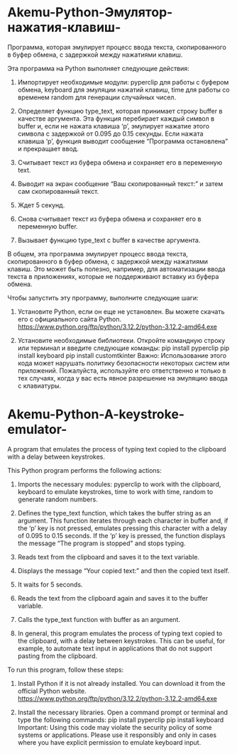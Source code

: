 # Akemu-Python-Эмулятор-нажатия-клавиш-
Программа, которая эмулирует процесс ввода текста, скопированного в буфер обмена, с задержкой между нажатиями клавиш.

Эта программа на Python выполняет следующие действия:
1) Импортирует необходимые модули:
  pyperclip для работы с буфером обмена,
  keyboard для эмуляции нажатий клавиш,
  time для работы со временем
  random для генерации случайных чисел.

2) Определяет функцию type_text, которая принимает строку buffer в качестве аргумента. Эта функция перебирает каждый символ в buffer и, если не нажата клавиша ‘p’, эмулирует нажатие этого символа с задержкой от 0.095 до 0.15 секунды. Если нажата клавиша ‘p’, функция выводит сообщение “Программа остановлена” и прекращает ввод.

3) Считывает текст из буфера обмена и сохраняет его в переменную text.

4) Выводит на экран сообщение “Ваш скопированный текст:” и затем сам скопированный текст.

5) Ждет 5 секунд.

6) Снова считывает текст из буфера обмена и сохраняет его в переменную buffer.

7) Вызывает функцию type_text с buffer в качестве аргумента.

В общем, эта программа эмулирует процесс ввода текста, скопированного в буфер обмена, с задержкой между нажатиями клавиш. Это может быть полезно, например, для автоматизации ввода текста в приложениях, которые не поддерживают вставку из буфера обмена.

Чтобы запустить эту программу, выполните следующие шаги:

1) Установите Python, если он еще не установлен. Вы можете скачать его с официального сайта Python.
	https://www.python.org/ftp/python/3.12.2/python-3.12.2-amd64.exe

2) Установите необходимые библиотеки. Откройте командную строку или терминал и введите следующие команды:
   pip install pyperclip
   pip install keyboard
   pip install customtkinter
Важно: Использование этого кода может нарушать политику безопасности некоторых систем или приложений. Пожалуйста, используйте его ответственно и только в тех случаях, когда у вас есть явное разрешение на эмуляцию ввода с клавиатуры.
# Akemu-Python-A-keystroke-emulator-
A program that emulates the process of typing text copied to the clipboard with a delay between keystrokes.

This Python program performs the following actions:

1) Imports the necessary modules: pyperclip to work with the clipboard, keyboard to emulate keystrokes, time to work with time, random to generate random numbers.

2) Defines the type_text function, which takes the buffer string as an argument. This function iterates through each character in buffer and, if the ‘p’ key is not pressed, emulates pressing this character with a delay of 0.095 to 0.15 seconds. If the ‘p’ key is pressed, the function displays the message “The program is stopped" and stops typing.

3) Reads text from the clipboard and saves it to the text variable.

4) Displays the message “Your copied text:” and then the copied text itself.

5) It waits for 5 seconds.

6) Reads the text from the clipboard again and saves it to the buffer variable.

7) Calls the type_text function with buffer as an argument.

8) In general, this program emulates the process of typing text copied to the clipboard, with a delay between keystrokes. This can be useful, for example, to automate text input in applications that do not support pasting from the clipboard.

To run this program, follow these steps:

1) Install Python if it is not already installed. You can download it from the official Python website.
   https://www.python.org/ftp/python/3.12.2/python-3.12.2-amd64.exe

3) Install the necessary libraries. Open a command prompt or terminal and type the following commands:
   pip install pyperclip
   pip install keyboard
Important: Using this code may violate the security policy of some systems or applications. Please use it responsibly and only in cases where you have explicit permission to emulate keyboard input.

